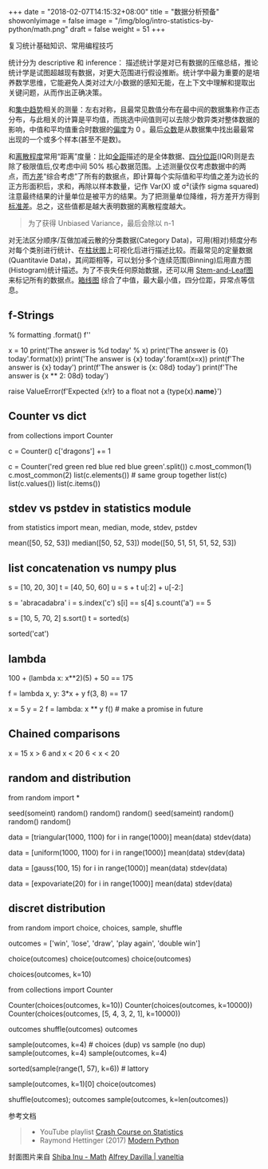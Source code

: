 +++
date = "2018-02-07T14:15:32+08:00"
title = "数据分析预备"
showonlyimage = false
image = "/img/blog/intro-statistics-by-python/math.png"
draft = false
weight = 51
+++

复习统计基础知识、常用编程技巧
<!--more-->

统计分为 descriptive 和 inference： 描述统计学是对已有数据的压缩总结，推论统计学是试图超越现有数据，对更大范围进行假设推断。统计学中最为重要的是培养数学思维，它能避免人类对过大/小数据的感知无能，在上下文中理解和提取出关键问题，从而作出正确决策。

和[集中趋势](https://en.wikipedia.org/wiki/Central_tendency)相关的测量：左右对称，且最常见数值分布在最中间的数据集称作正态分布，与此相关的计算是平均值，而挑选中间值则可以去除少数异类对整体数据的影响，中值和平均值重合时数据的[偏度](https://en.wikipedia.org/wiki/Skewness)为 0 。最后[众数](https://en.wikipedia.org/wiki/Mode_(statistics))是从数据集中找出最最常出现的一个或多个样本(甚至不是数)。

和[离散程度](https://en.wikipedia.org/wiki/Statistical_dispersion)常用“距离”度量：比如[全距](https://en.wikipedia.org/wiki/Range_(statistics))描述的是全体数据、[四分位距](https://en.wikipedia.org/wiki/Interquartile_range)(IQR)则是去除了极限值后,仅考虑中间 50% 核心数据范围。上述测量仅仅考虑数据中的两点，而[方差](https://en.wikipedia.org/wiki/Variance)“综合考虑”了所有的数据点，即计算每个实际值和平均值之差为边长的正方形面积后，求和，再除以样本数量，记作 Var(X) 或 σ²(读作 sigma squared) 注意最终结果的计量单位是被平方的结果。为了把测量单位降维，将方差开方得到[标准差](https://en.wikipedia.org/wiki/Standard_deviation)。总之，这些值都是越大表明数据的离散程度越大。

> 为了获得 Unbiased Variance，最后会除以 n-1

对无法区分顺序/互做加减云散的分类数据(Category Data)，可用(相对)频度分布对每个类别进行统计、在[柱状图](https://en.wikipedia.org/wiki/Bar_chart)上可视化后进行描述比较。而最常见的定量数据(Quantitavie Data)，其间距相等，可以划分多个连续范围(Binning)后用直方图(Histogram)统计描述。为了不丧失任何原始数据，还可以用 [Stem-and-Leaf图](https://en.wikipedia.org/wiki/Stem-and-leaf_display) 来标记所有的数据点。[箱线图](https://en.wikipedia.org/wiki/Box_plot) 综合了中值，最大最小值，四分位距，异常点等信息。

## f-Strings

% formatting .format()  f''

x = 10
print('The answer is %d today' % x)
print('The answer is {0} today'.format(x))
print('The answer is {x} today'.foramt(x=x))
print(f'The answer is {x} today')
print(f'The answer is {x: 08d} today')
print(f'The answer is {x ** 2: 08d} today')

raise ValueError(f'Expected {x!r} to a float not a {type(x).__name__}')


## Counter vs dict

from collections import Counter

c = Counter()
c['dragons'] += 1

c = Counter('red green red blue red blue green'.split())
c.most_common(1)
c.most_common(2)
list(c.elements()) # same group together
list(c)
list(c.values())
list(c.items())


## stdev vs pstdev in statistics module

from statistics import mean, median, mode, stdev, pstdev

mean([50, 52, 53])
median([50, 52, 53])
mode([50, 51, 51, 51, 52, 53])


## list concatenation vs numpy plus

s = [10, 20, 30]
t = [40, 50, 60]
u = s + t
u[:2] +  u[-2:]

s = 'abracadabra'
i = s.index('c')
s[i] == s[4]
s.count('a') == 5

s = [10, 5, 70, 2]
s.sort()
t = sorted(s)

sorted('cat')

## lambda

100 + (lambda x: x**2)(5) + 50 == 175

f = lambda x, y: 3*x + y
f(3, 8) == 17

x = 5
y = 2
f = lambda: x ** y
f() # make a promise in future

## Chained comparisons
x = 15
x > 6 and x < 20
6 < x < 20



## random and distribution

from random import *

seed(someint)
random()
random()
random()
seed(sameint)
random()
random()
random()


data = [triangular(1000, 1100) for i in range(1000)]
mean(data)
stdev(data)

data = [uniform(1000, 1100) for i in range(1000)]
mean(data)
stdev(data)

data = [gauss(100, 15) for i in range(1000)]
mean(data)
stdev(data)

data = [expovariate(20) for i in range(1000)]
mean(data)
stdev(data)


## discret distribution

from random import choice, choices, sample, shuffle

outcomes = ['win', 'lose', 'draw', 'play again', 'double win']

choice(outcomes)
choice(outcomes)
choice(outcomes)

choices(outcomes, k=10)

from collections import Counter

Counter(choices(outcomes, k=10))
Counter(choices(outcomes, k=10000))
Counter(choices(outcomes, [5, 4, 3, 2, 1], k=10000))

outcomes
shuffle(outcomes)
outcomes

sample(outcomes, k=4) # choices (dup) vs sample (no dup)
sample(outcomes, k=4)
sample(outcomes, k=4)

sorted(sample(range(1, 57), k=6)) # lattory

sample(outcomes, k=1)[0]
choice(outcomes)

shuffle(outcomes); outcomes
sample(outcomes, k=len(outcomes))

参考文档


> - YouTube playlist [Crash Course on Statistics](https://www.youtube.com/watch?v=zouPoc49xbk&list=PL8dPuuaLjXtNM_Y-bUAhblSAdWRnmBUcr)
> - Raymond Hettinger (2017) [Modern Python](https://github.com/rhettinger/modernpython)

封面图片来自 [Shiba Inu - Math](https://dribbble.com/shots/3818487-Shiba-Inu-Math) <a href="https://dribbble.com/vaneltia"><i class="fa fa-dribbble" aria-hidden="true"></i> Alfrey Davilla | vaneltia</a>
